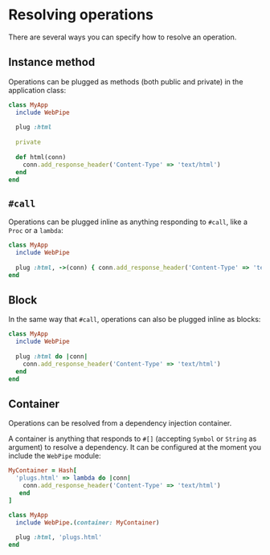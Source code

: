 # Resolving operations

There are several ways you can specify how to resolve an operation.

## Instance method

Operations can be plugged as methods (both public and private) in the
application class:

```ruby
class MyApp
  include WebPipe
  
  plug :html
  
  private
  
  def html(conn)
    conn.add_response_header('Content-Type' => 'text/html')
  end
end
```

## `#call`

Operations can be plugged inline as anything responding to `#call`, like a
`Proc` or a `lambda`:

```ruby
class MyApp
  include WebPipe
  
  plug :html, ->(conn) { conn.add_response_header('Content-Type' => 'text/html') }
end
```

## Block

In the same way that `#call`, operations can also be plugged inline as blocks:

```ruby
class MyApp
  include WebPipe
  
  plug :html do |conn|
    conn.add_response_header('Content-Type' => 'text/html')
  end
end
```

## Container

Operations can be resolved from a dependency injection container.

A container is anything that responds to `#[]` (accepting `Symbol` or `String`
as argument) to resolve a dependency. It can be configured at the
moment you include the `WebPipe` module:

```ruby
MyContainer = Hash[
  'plugs.html' => lambda do |conn|
    conn.add_response_header('Content-Type' => 'text/html')
   end
]

class MyApp
  include WebPipe.(container: MyContainer)
  
  plug :html, 'plugs.html'
end
```
